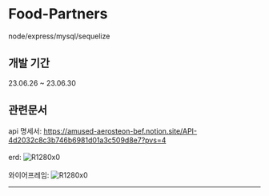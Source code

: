# Food-Partners
node/express/mysql/sequelize
<br>

## 개발 기간
23.06.26 ~ 23.06.30
<br>

## 관련문서
api 명세서: https://amused-aerosteon-bef.notion.site/API-4d2032c8c3b746b6981d01a3c509d8e7?pvs=4 
<br>
<br>
erd: ![R1280x0](https://github.com/jeeeunu/food-partners/assets/98936231/fda949e3-247e-4677-ba1c-68de6087c9c2)
<br>
<br>
와이어프레임: ![R1280x0](https://github.com/jeeeunu/food-partners/assets/98936231/0e61e609-a4b6-4ee4-ad72-240b32464dcb) 

---

